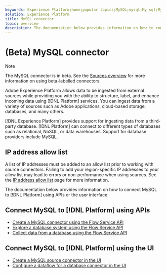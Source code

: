 ```yaml
---
keywords: Experience Platform;home;popular topics;MySQL;mysql;My sql;My SQL
solution: Experience Platform
title: MySQL connector
topic: overview
description: The documentation below provides information on how to connect MySQL to Platform using APIs or the user interface.
---
```


# (Beta) MySQL connector

>[!NOTE]
>
>The MySQL connector is in beta. See the [Sources overview](../../home.md#terms-and-conditions) for more information on using beta-labelled connectors.

Adobe Experience Platform allows data to be ingested from external sources while providing you with the ability to structure, label, and enhance incoming data using [!DNL Platform] services. You can ingest data from a variety of sources such as Adobe applications, cloud-based storage, databases, and many others.

[!DNL Experience Platform] provides support for ingesting data from a third-party database. [!DNL Platform] can connect to different types of databases such as relational, NoSQL, or data warehouses. Support for database providers include MySQL.

## IP address allow list

A list of IP addresses must be added to an allow list prior to working with source connectors. Failing to add your region-specific IP addresses to your allow list may lead to errors or non-performance when using sources. See the [IP address allow list](../../ip-address-allow-list.md) page for more information.

The documentation below provides information on how to connect MySQL to [!DNL Platform] using APIs or the user interface:

## Connect MySQL to [!DNL Platform] using APIs

- [Create a MySQL connector using the Flow Service API](../../tutorials/api/create/databases/mysql.md)
- [Explore a database system using the Flow Service API](../../tutorials/api/explore/database-nosql.md)
- [Collect data from a database using the Flow Service API](../../tutorials/api/collect/database-nosql.md)

## Connect MySQL to [!DNL Platform] using the UI

- [Create a MySQL source connector in the UI](../../tutorials/ui/create/databases/mysql.md)
- [Configure a dataflow for a database connector in the UI](../../tutorials/ui/dataflow/databases.md)